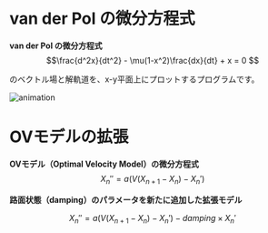 # van der Pol の微分方程式

**van der Pol の微分方程式**  
$$\frac{d^2x}{dt^2} - \mu(1-x^2)\frac{dx}{dt} + x = 0 $$

のベクトル場と解軌道を、x-y平面上にプロットするプログラムです。  


![animation](https://github.com/UTshion/Lectures-on-Interdisciplinary-Topics/blob/main/van_der_Pol/van_der_pol_animation.gif)

# OVモデルの拡張  
**OVモデル（Optimal Velocity Model）の微分方程式**  
$$　X_n'' = a \left( V (X_{n+1} - X_n) - X_n' \right) $$


**路面状態（damping）のパラメータを新たに追加した拡張モデル**

$$　X_n'' = a \left( V (X_{n+1} - X_n) - X_n' \right) - damping \times X_n' $$

